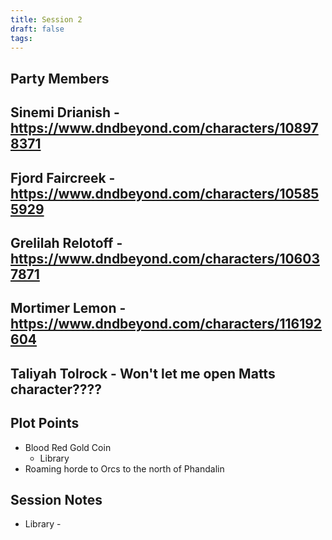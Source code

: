 ```yaml
---
title: Session 2
draft: false
tags:
---
```


**Party Members**
---
Sinemi Drianish - https://www.dndbeyond.com/characters/108978371
---
Fjord Faircreek - https://www.dndbeyond.com/characters/105855929
---
Grelilah Relotoff - https://www.dndbeyond.com/characters/106037871
---
Mortimer Lemon - https://www.dndbeyond.com/characters/116192604
---
Taliyah Tolrock - Won't let me open Matts character????
---

**Plot Points**
---
- Blood Red Gold Coin
	- Library
- Roaming horde to Orcs to the north of Phandalin

**Session Notes**
---
- Library - 
